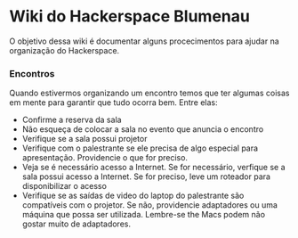 # Wiki do Hackerspace Blumenau

O objetivo dessa wiki é documentar alguns procecimentos para ajudar na 
organização do Hackerspace.

### Encontros

Quando estivermos organizando um encontro temos que ter algumas coisas em mente
para garantir que tudo ocorra bem. Entre elas:

* Confirme a reserva da sala
* Não esqueça de colocar a sala no evento que anuncia o encontro
* Verifique se a sala possui projetor
* Verifique com o palestrante se ele precisa de algo especial para apresentação.
Providencie o que for preciso.
* Veja se é necessário acesso a Internet. Se for necessário, verfique se a sala
possui acesso a Internet. Se for preciso, leve um roteador para disponibilizar 
o acesso
* Verifique se as saídas de video do laptop do palestrante são compatíveis com o
projetor. Se não, providencie adaptadores ou uma máquina que possa ser utilizada.
Lembre-se the Macs podem não gostar muito de adaptadores.

